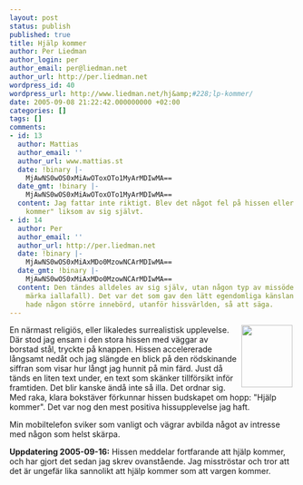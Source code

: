```yaml
---
layout: post
status: publish
published: true
title: Hjälp kommer
author: Per Liedman
author_login: per
author_email: per@liedman.net
author_url: http://per.liedman.net
wordpress_id: 40
wordpress_url: http://www.liedman.net/hj&amp;#228;lp-kommer/
date: 2005-09-08 21:22:42.000000000 +02:00
categories: []
tags: []
comments:
- id: 13
  author: Mattias
  author_email: ''
  author_url: www.mattias.st
  date: !binary |-
    MjAwNS0wOS0xMiAwOToxOTo1MyArMDIwMA==
  date_gmt: !binary |-
    MjAwNS0wOS0xMiAwOToxOTo1MyArMDIwMA==
  content: Jag fattar inte riktigt. Blev det något fel på hissen eller tändas "hjälp
    kommer" liksom av sig självt.
- id: 14
  author: Per
  author_email: ''
  author_url: http://per.liedman.net
  date: !binary |-
    MjAwNS0wOS0xMiAxMDo0MzowNCArMDIwMA==
  date_gmt: !binary |-
    MjAwNS0wOS0xMiAxMDo0MzowNCArMDIwMA==
  content: Den tändes alldeles av sig själv, utan någon typ av missöde (vad jag kunde
    märka iallafall). Det var det som gav den lätt egendomliga känslan av att meddelandet
    hade någon större innebörd, utanför hissvärlden, så att säga.
---
```

<a href='/uploads/bil5.jpg'><img width='90' height='110' border='0' hspace='5' align='right' src='/uploads/bil5.serendipityThumb.jpg' alt='' /></a>En närmast religiös, eller likaledes surrealistisk upplevelse. Där stod jag ensam i den stora hissen med väggar av borstad stål, tryckte på knappen. Hissen accelererade långsamt nedåt och jag slängde en blick på den rödskinande siffran som visar hur långt jag hunnit på min färd. Just då tänds en liten text under, en text som skänker tillförsikt inför framtiden. Det blir kanske ändå inte så illa. Det ordnar sig. Med raka, klara bokstäver förkunnar hissen budskapet om hopp: "Hjälp kommer". Det var nog den mest positiva hissupplevelse jag haft.

Min mobiltelefon sviker som vanligt och vägrar avbilda något av intresse med någon som helst skärpa.

<b>Uppdatering 2005-09-16:</b> Hissen meddelar fortfarande att hjälp kommer, och har gjort det sedan jag skrev ovanstående. Jag misströstar och tror att det är ungefär lika sannolikt att hjälp kommer som att vargen kommer.
